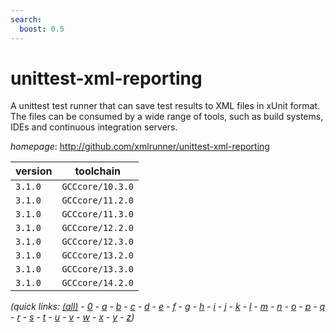 ```yaml
---
search:
  boost: 0.5
---
```

# unittest-xml-reporting

A unittest test runner that can save test results to XML files in xUnit format. The files can be consumed by a wide range of tools, such as build systems, IDEs and continuous integration servers.

*homepage*: <http://github.com/xmlrunner/unittest-xml-reporting>

version | toolchain
--------|----------
``3.1.0`` | ``GCCcore/10.3.0``
``3.1.0`` | ``GCCcore/11.2.0``
``3.1.0`` | ``GCCcore/11.3.0``
``3.1.0`` | ``GCCcore/12.2.0``
``3.1.0`` | ``GCCcore/12.3.0``
``3.1.0`` | ``GCCcore/13.2.0``
``3.1.0`` | ``GCCcore/13.3.0``
``3.1.0`` | ``GCCcore/14.2.0``


*(quick links: [(all)](../index.md) - [0](../0/index.md) - [a](../a/index.md) - [b](../b/index.md) - [c](../c/index.md) - [d](../d/index.md) - [e](../e/index.md) - [f](../f/index.md) - [g](../g/index.md) - [h](../h/index.md) - [i](../i/index.md) - [j](../j/index.md) - [k](../k/index.md) - [l](../l/index.md) - [m](../m/index.md) - [n](../n/index.md) - [o](../o/index.md) - [p](../p/index.md) - [q](../q/index.md) - [r](../r/index.md) - [s](../s/index.md) - [t](../t/index.md) - [u](../u/index.md) - [v](../v/index.md) - [w](../w/index.md) - [x](../x/index.md) - [y](../y/index.md) - [z](../z/index.md))*

